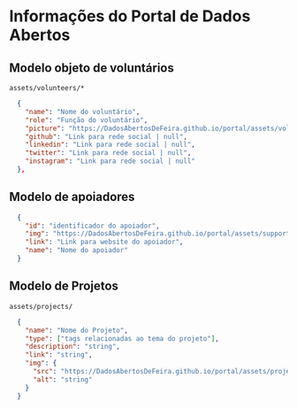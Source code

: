 # Informações do Portal de Dados Abertos

## Modelo objeto de voluntários

`assets/volunteers/*`

```json
  {
    "name": "Nome do voluntário",
    "role": "Função do voluntário",
    "picture": "https://DadosAbertosDeFeira.github.io/portal/assets/volunteers/*",
    "github": "Link para rede social | null",
    "linkedin": "Link para rede social | null",
    "twitter": "Link para rede social | null",
    "instagram": "Link para rede social | null"
  },
```

## Modelo de apoiadores

```json
  {
    "id": "identificador do apoiador",
    "img": "https://DadosAbertosDeFeira.github.io/portal/assets/supporters/*",
    "link": "Link para website do apoiador",
    "name": "Nome do apoiador"
  }
```

## Modelo de Projetos

`assets/projects/`

```json
  {
    "name": "Nome do Projeto",
    "type": ["tags relacionadas ao tema do projeto"],
    "description": "string",
    "link": "string",
    "img": {
      "src": "https://DadosAbertosDeFeira.github.io/portal/assets/projects/*",
      "alt": "string"
    }
  }
```
